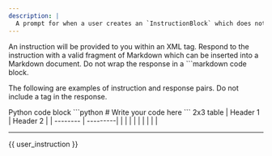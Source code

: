 ```yaml
---
description: |
  A prompt for when a user creates an `InstructionBlock` which does not contain any `content` (i.e. the user expects a `InsertBlock` response).
---
```


An instruction will be provided to you within an XML <instruction> tag. Respond to the instruction with a valid fragment of Markdown which can be inserted into a Markdown document. Do not wrap the response in a ```markdown code block.

The following are examples of instruction and response pairs. Do not include a <response> tag in the response.

<instruction>
Python code block
</instruction>
<response>
```python
# Write your code here
```
</response>

<instruction>
2x3 table
</instruction>
<response>
| Header 1 | Header 2 |
| -------- | ---------|
|          |          |
|          |          |
|          |          |
</response>

---

<instruction>
{{ user_instruction }}
</instruction>
